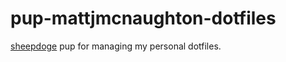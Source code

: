 # pup-mattjmcnaughton-dotfiles

[sheepdoge](https://github.com/mattjmcnaughton/sheepdoge) pup for managing my
personal dotfiles.
